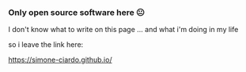 ### Only open source software here 😐

I don't know what to write on this page ... and what i'm doing in my life

so i leave the link here:

https://simone-ciardo.github.io/
